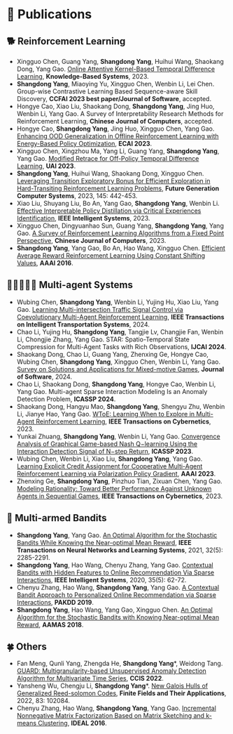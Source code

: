 
# 📝 Publications 
## 🐕 Reinforcement Learning
- Xingguo Chen, Guang Yang, **Shangdong Yang**, Huihui Wang, Shaokang Dong, Yang Gao. [Online Attentive Kernel-Based Temporal Difference Learning](https://www.sciencedirect.com/science/article/abs/pii/S0950705123006524?fr=RR-2&ref=pdf_download&rr=7fa33c97ba723f89), **Knowledge-Based Systems**, 2023.
- **Shangdong Yang**, Miaoying Yu, Xingguo Chen, Wenbin Li, Lei Chen. Group-wise Contrastive Learning Based Sequence-aware Skill Discovery, **CCFAI 2023 best paper/Journal of Software**, accepted.
- Hongye Cao, Xiao Liu, Shaokang Dong, **Shangdong Yang**, Jing Huo, Wenbin Li, Yang Gao. A Survey of Interpretability Research Methods for Reinforcement Learning, **Chinese Journal of Computers**, accepted.
- Hongye Cao, **Shangdong Yang**, Jing Huo, Xingguo Chen, Yang Gao. [Enhancing OOD Generalization in Offline Reinforcement Learning with Energy-Based Policy Optimization](https://ebooks.iospress.nl/volumearticle/64220), **ECAI 2023**.
- Xingguo Chen, Xingzhou Ma, Yang Li, Guang Yang, **Shangdong Yang**, Yang Gao. [Modified Retrace for Off-Policy Temporal Difference Learning](https://openreview.net/forum?id=e5Th-IghYTM), **UAI 2023**.
- **Shangdong Yang**, Huihui Wang, Shaokang Dong, Xingguo Chen. [Leveraging Transition Exploratory Bonus for Efficient Exploration in Hard-Transiting Reinforcement Learning Problems](https://www.sciencedirect.com/science/article/pii/S0167739X2300136X?via%3Dihub), **Future Generation Computer Systems**, 2023, 145: 442-453.
- Xiao Liu, Shuyang Liu, Bo An, Yang Gao, **Shangdong Yang**, Wenbin Li. [Effective Interpretable Policy Distillation via Critical Experiences Identification](https://ieeexplore.ieee.org/abstract/document/10098283), **IEEE Intelligent Systems**, 2023.
- Xingguo Chen, Dingyuanhao Sun, Guang Yang, **Shangdong Yang**, Yang Gao. [A Survey of Reinforcement Learning Algorithms from a Fixed Point Perspective](http://cjc.ict.ac.cn/qwjs/view.asp?id=5782), **Chinese Journal of Computers**, 2023.
- **Shangdong Yang**, Yang Gao, Bo An, Hao Wang, Xingguo Chen. [Efficient Average Reward Reinforcement Learning Using Constant Shifting Values](https://ojs.aaai.org/index.php/AAAI/article/view/10285), **AAAI 2016**.

## 🧑🏻‍🤝‍🧑🏼 Multi-agent Systems
- Wubing Chen, **Shangdong Yang**, Wenbin Li, Yujing Hu, Xiao Liu, Yang Gao. [Learning Multi-intersection Traffic Signal Control  via Coevolutionary Multi-Agent Reinforcement  Learning](https://ieeexplore.ieee.org/document/10556581), **IEEE Transactions on Intelligent Transportation Systems**, 2024.
- Chao Li, Yujing Hu, **Shangdong Yang**, Tangjie Lv, Changjie Fan, Wenbin Li, Chongjie Zhang, Yang Gao. STAR: Spatio-Temporal State Compression for Multi-Agent Tasks with Rich Observations, **IJCAI 2024**.
- Shaokang Dong, Chao Li, Guang Yang, Zhenxing Ge, Hongye Cao, Wubing Chen, **Shangdong Yang**, Xingguo Chen, Wenbin Li, Yang Gao. [Survey on Solutions and Applications for Mixed-motive Games](https://www.jos.org.cn/jos/article/abstract/7212), **Journal of Software**, 2024.
- Chao Li, Shaokang Dong, **Shangdong Yang**, Hongye Cao, Wenbin Li, Yang Gao. Multi-agent Sparse Interaction Modeling Is an Anomaly Detection Problem, **ICASSP 2024**.
- Shaokang Dong, Hangyu Mao, **Shangdong Yang**, Shengyu Zhu, Wenbin Li, Jianye Hao, Yang Gao. [WToE: Learning When to Explore in Multi-Agent Reinforcement Learning](https://ieeexplore.ieee.org/document/10324374), **IEEE Transactions on Cybernetics**, 2023.
- Yunkai Zhuang, **Shangdong Yang**, Wenbin Li, Yang Gao. [Convergence Analysis of Graphical Game-based Nash Q−learning Using the Interaction Detection Signal of N−step Return](https://ieeexplore.ieee.org/document/10095235), **ICASSP 2023**.
- Wubing Chen, Wenbin Li, Xiao Liu, **Shangdong Yang**, Yang Gao. [Learning Explicit Credit Assignment for Cooperative Multi-Agent Reinforcement Learning via Polarization Policy Gradient](https://ojs.aaai.org/index.php/AAAI/article/view/26364), **AAAI 2023**.
- Zhenxing Ge, **Shangdong Yang**, Pinzhuo Tian, Zixuan Chen, Yang Gao. [Modeling Rationality: Toward Better Performance Against Unknown Agents in Sequential Games](https://ieeexplore.ieee.org/abstract/document/9999061), **IEEE Transactions on Cybernetics**, 2023.

## 🎰 Multi-armed Bandits
- **Shangdong Yang**, Yang Gao. [An Optimal Algorithm for the Stochastic Bandits While Knowing the Near-optimal Mean Reward](https://ieeexplore.ieee.org/abstract/document/9104874), **IEEE Transactions on Neural Networks and Learning Systems**, 2021, 32(5): 2285-2291.
- **Shangdong Yang**, Hao Wang, Chenyu Zhang, Yang Gao. [Contextual Bandits with Hidden Features to Online Recommendation Via Sparse Interactions](https://ieeexplore.ieee.org/abstract/document/9144427), **IEEE Intelligent Systems**, 2020, 35(5): 62-72.
- Chenyu Zhang, Hao Wang, **Shangdong Yang**, Yang Gao. [A Contextual Bandit Approach to Personalized Online Recommendation via Sparse Interactions](https://link.springer.com/chapter/10.1007/978-3-030-16145-3_31), **PAKDD 2019**.
- **Shangdong Yang**, Hao Wang, Yang Gao, Xingguo Chen. [An Optimal Algorithm for the Stochastic Bandits with Knowing Near-optimal Mean Reward](https://www.ifaamas.org/Proceedings/aamas2018/pdfs/p2130.pdf), **AAMAS 2018**.

## 🍀 Others
- Fan Meng, Qunli Yang, Zhengda He, **Shangdong Yang***, Weidong Tang. [GUARD: Multigranularity-based Unsupervised Anomaly Detection Algorithm for Multivariate Time Series](https://ieeexplore.ieee.org/abstract/document/10016429), **CCIS 2022**.
- Yansheng Wu, Chengju Li, **Shangdong Yang***. [New Galois Hulls of Generalized Reed-solomon Codes](https://www.sciencedirect.com/science/article/pii/S1071579722000934), **Finite Fields and Their Applications**, 2022, 83: 102084.
- Chenyu Zhang, Hao Wang, **Shangdong Yang**, Yang Gao. [Incremental Nonnegative Matrix Factorization Based on Matrix Sketching and k-means Clustering](https://link.springer.com/chapter/10.1007/978-3-319-46257-8_46), **IDEAL 2016**.
